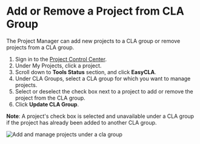 # Add or Remove a Project from CLA Group

The Project Manager can add new projects to a CLA group or remove projects from a CLA group.

1. Sign in to the [Project Control Center](https://projectadmin.lfx.linuxfoundation.org).
2. Under My Projects, click a project.
3. Scroll down to **Tools Status** section, and click **EasyCLA**.
4. Under CLA Groups, select a CLA group for which you want to manage projects.
5. Select or deselect the check box next to a project to add or remove the project from the CLA group.&#x20;
6. Click **Update CLA Group**.

**Note**: A project's check box is selected and unavailable under a CLA group if the project has already been added to another CLA group.

![Add and manage projects under a cla group](https://files.gitbook.com/v0/b/gitbook-legacy-files/o/assets%2F-M2DCN9UgoRgMEkgnLyP%2F-MYL76gRXl7OC0uMczgL%2F-MYLBxHhieLDcf8xTntY%2Fadd%20and%20manage%20projects%20under%20a%20cla%20group.png?alt=media\&token=847a3698-e1d3-4c39-99fc-eac1237159ba)
